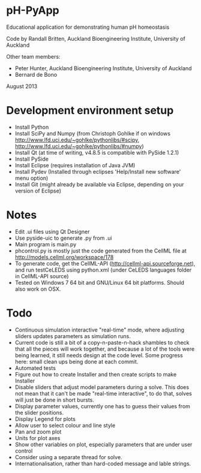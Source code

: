 pH-PyApp
========
Educational application for demonstrating human pH homeostasis

Code by Randall Britten, Auckland Bioengineering Institute, University of Auckland

Other team members:
* Peter Hunter, Auckland Bioengineering Institute, University of Auckland
* Bernard de Bono

August 2013

Development environment setup
=============================
* Install Python
* Install SciPy and Numpy (from Christoph Gohlke if on windows http://www.lfd.uci.edu/~gohlke/pythonlibs/#scipy, http://www.lfd.uci.edu/~gohlke/pythonlibs/#numpy)
* Install Qt (at time of writing, v4.8.5 is compatible with PySide 1.2.1) 
* Install PySide
* Install Eclipse (requires installation of Java JVM)
* Install Pydev (Installed through eclipses 'Help/Install new software' menu option)
* Install Git (might already be available via Eclipse, depending on your version of Eclipse)

Notes
=====
* Edit .ui files using Qt Designer
* Use pyside-uic to generate .py from .ui
* Main program is main.py
* phcontrol.py is mostly just the code generated from the CellML file at http://models.cellml.org/workspace/178
* To generate code, get the CellML-API (http://cellml-api.sourceforge.net), and run testCeLEDS using python.xml (under CeLEDS languages folder in CellML-API source)
* Tested on Windows 7 64 bit and GNU/Linux 64 bit platforms.  Should also work on OSX.

Todo
====
* Continuous simulation interactive "real-time" mode, where adjusting sliders updates parameters as simulation runs.
* Current code is still a bit of a copy-n-paste-n-hack shambles to check that all the pieces will work together, and because a lot of the tools were being learned, it still needs design at the code level.
  Some progress here: small clean ups being done at each commit.
* Automated tests
* Figure out how to create Installer and then create scripts to make Installer
* Disable sliders that adjust model parameters during a solve.  This does not mean that it can't be made "real-time interactive", to do that, solves will just be done in short bursts.
* Display parameter values, currently one has to guess their values from the slider positions.
* Display Legend for plots
* Allow user to select colour and line style
* Pan and zoom plot
* Units for plot axes
* Show other variables on plot, especially parameters that are under user control
* Consider using a separate thread for solve.
* Internationalisation, rather than hard-coded message and lable strings.

